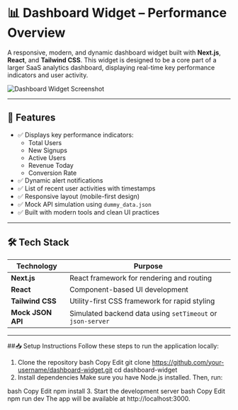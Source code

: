 # 📊 Dashboard Widget – Performance Overview

A responsive, modern, and dynamic dashboard widget built with **Next.js**, **React**, and **Tailwind CSS**. This widget is designed to be a core part of a larger SaaS analytics dashboard, displaying real-time key performance indicators and user activity.

![Dashboard Widget Screenshot](./public/screenshot.png)

---

## 🚀 Features

- ✅ Displays key performance indicators:
  - Total Users
  - New Signups
  - Active Users
  - Revenue Today
  - Conversion Rate
- ✅ Dynamic alert notifications
- ✅ List of recent user activities with timestamps
- ✅ Responsive layout (mobile-first design)
- ✅ Mock API simulation using `dummy_data.json`
- ✅ Built with modern tools and clean UI practices

---

## 🛠️ Tech Stack

| Technology | Purpose |
|------------|---------|
| **Next.js** | React framework for rendering and routing |
| **React** | Component-based UI development |
| **Tailwind CSS** | Utility-first CSS framework for rapid styling |
| **Mock JSON API** | Simulated backend data using `setTimeout` or `json-server` |

---

##📥 Setup Instructions
Follow these steps to run the application locally:

1. Clone the repository
bash
Copy
Edit
git clone https://github.com/your-username/dashboard-widget.git
cd dashboard-widget
2. Install dependencies
Make sure you have Node.js installed. Then, run:

bash
Copy
Edit
npm install
3. Start the development server
bash
Copy
Edit
npm run dev
The app will be available at http://localhost:3000.

